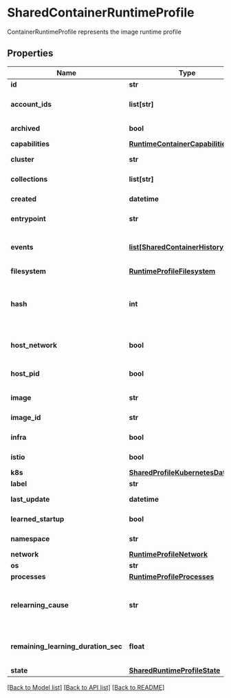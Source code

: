 # SharedContainerRuntimeProfile

ContainerRuntimeProfile represents the image runtime profile

## Properties
Name | Type | Description | Notes
------------ | ------------- | ------------- | -------------
**id** | **str** | Id is the profile ID.  | [optional] 
**account_ids** | **list[str]** | AccountIDs are the cloud account IDs associated with the container runtime profile.  | [optional] 
**archived** | **bool** | Archive indicates whether this profile is archived.  | [optional] 
**capabilities** | [**RuntimeContainerCapabilities**](RuntimeContainerCapabilities.md) |  | [optional] 
**cluster** | **str** | Cluster is the provided cluster name.  | [optional] 
**collections** | **list[str]** | Collections are collections to which this profile applies.  | [optional] 
**created** | **datetime** | Created is the profile creation time.  | [optional] 
**entrypoint** | **str** | Entrypoint is the image entrypoint.  | [optional] 
**events** | [**list[SharedContainerHistoryEvent]**](SharedContainerHistoryEvent.md) | Events are the last historical interactive process events for this profile, they are updated in a designated flow.  | [optional] 
**filesystem** | [**RuntimeProfileFilesystem**](RuntimeProfileFilesystem.md) |  | [optional] 
**hash** | **int** | ProfileHash represents the profile hash It is allowed to contain up to uint32 numbers, and represented by int64 since mongodb does not support unsigned data types | [optional] 
**host_network** | **bool** | HostNetwork whether the instance share the network namespace with the host.  | [optional] 
**host_pid** | **bool** | HostPid indicates whether the instance share the pid namespace with the host.  | [optional] 
**image** | **str** | Image is the image name that represents the image.  | [optional] 
**image_id** | **str** | ImageID is the profile&#39;s image ID.  | [optional] 
**infra** | **bool** | InfraContainer indicates this is an infrastructure container.  | [optional] 
**istio** | **bool** | Istio states whether it is an istio-monitored profile.  | [optional] 
**k8s** | [**SharedProfileKubernetesData**](SharedProfileKubernetesData.md) |  | [optional] 
**label** | **str** | Label is the profile&#39;s label.  | [optional] 
**last_update** | **datetime** | Modified is the last time when this profile was modified.  | [optional] 
**learned_startup** | **bool** | LearnedStartup indicates that startup events were learned.  | [optional] 
**namespace** | **str** | Namespace is the k8s deployment namespace.  | [optional] 
**network** | [**RuntimeProfileNetwork**](RuntimeProfileNetwork.md) |  | [optional] 
**os** | **str** | OS is the profile image OS.  | [optional] 
**processes** | [**RuntimeProfileProcesses**](RuntimeProfileProcesses.md) |  | [optional] 
**relearning_cause** | **str** | RelearningCause is a string that describes the reasoning for a profile to enter the learning mode after being activated.  | [optional] 
**remaining_learning_duration_sec** | **float** | RemainingLearningDurationSec represents the total time left that the system need to finish learning this image.  | [optional] 
**state** | [**SharedRuntimeProfileState**](SharedRuntimeProfileState.md) |  | [optional] 

[[Back to Model list]](../README.md#documentation-for-models) [[Back to API list]](../README.md#documentation-for-api-endpoints) [[Back to README]](../README.md)


